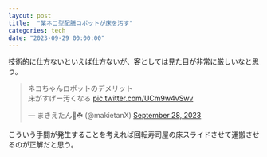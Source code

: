 ```yaml
---
layout: post
title:  "某ネコ型配膳ロボットが床を汚す"
categories: tech
date: "2023-09-29 00:00:00"
---
```


技術的に仕方ないといえば仕方ないが、客としては見た目が非常に厳しいなと思う。

<blockquote class="twitter-tweet tw-align-center"><p lang="ja" dir="ltr">ネコちゃんロボットのデメリット<br>床がすげー汚くなる <a href="https://t.co/UCm9w4vSwv">pic.twitter.com/UCm9w4vSwv</a></p>&mdash; まきえたん🥦☘️ (@makietanX) <a href="https://twitter.com/makietanX/status/1707225113631064249?ref_src=twsrc%5Etfw">September 28, 2023</a></blockquote> <script async src="https://platform.twitter.com/widgets.js" charset="utf-8"></script>

こういう手間が発生することを考えれば回転寿司屋の床スライドさせて運搬させるのが正解だと思う。
